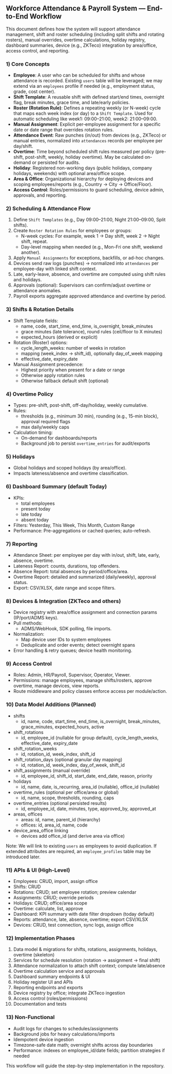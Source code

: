 ## Workforce Attendance & Payroll System — End-to-End Workflow

This document defines how the system will support attendance management, shift and roster scheduling (including split shifts and rotating rosters), manual overrides, overtime calculations, holiday registry, dashboard summaries, device (e.g., ZKTeco) integration by area/office, access control, and reporting.

### 1) Core Concepts
- **Employee**: A user who can be scheduled for shifts and whose attendance is recorded. Existing `users` table will be leveraged; we may extend via an `employees` profile if needed (e.g., employment status, grade, cost center).
- **Shift Template**: A reusable shift with defined start/end times, overnight flag, break minutes, grace time, and late/early policies.
- **Roster (Rotation Rule)**: Defines a repeating weekly (or N-week) cycle that maps each week index (or day) to a `Shift Template`. Used for automatic scheduling like week1: 09:00–21:00, week2: 21:00–09:00.
- **Manual Assignment**: Explicit per-employee assignment for a specific date or date range that overrides rotation rules.
- **Attendance Event**: Raw punches (in/out) from devices (e.g., ZKTeco) or manual entries, normalized into `attendances` records per employee per day/shift.
- **Overtime**: Time beyond scheduled shift rules measured per policy (pre-shift, post-shift, weekly, holiday overtime). May be calculated on-demand or persisted for audits.
- **Holiday**: Registered non-working days (public holidays, company holidays, weekends) with optional area/office scope.
- **Area & Office**: Organizational hierarchy for deploying devices and scoping employees/reports (e.g., Country → City → Office/Floor).
- **Access Control**: Roles/permissions to guard scheduling, device admin, approvals, and reporting.

### 2) Scheduling & Attendance Flow
1. Define `Shift Templates` (e.g., Day 09:00–21:00, Night 21:00–09:00, Split shifts).
2. Create `Roster Rotation Rules` for employees or groups:
   - N-week cycles: For example, week 1 → Day shift, week 2 → Night shift, repeat.
   - Day-level mapping when needed (e.g., Mon-Fri one shift, weekend another).
3. Apply `Manual Assignments` for exceptions, backfills, or ad-hoc changes.
4. Devices send raw logs (punches) → normalized into `attendances` per employee-day with linked shift context.
5. Late, early-leave, absence, and overtime are computed using shift rules and holidays.
6. Approvals (optional): Supervisors can confirm/adjust overtime or attendance anomalies.
7. Payroll exports aggregate approved attendance and overtime by period.

### 3) Shifts & Rotation Details
- Shift Template fields:
  - name, code, start_time, end_time, is_overnight, break_minutes
  - grace minutes (late tolerance), round rules (ceil/floor to X minutes)
  - expected_hours (derived or explicit)
- Rotation (Roster) options:
  - cycle_length_weeks: number of weeks in rotation
  - mapping (week_index → shift_id), optionally day_of_week mapping
  - effective_date, expiry_date
- Manual Assignment precedence:
  - Highest priority when present for a date or range
  - Otherwise apply rotation rules
  - Otherwise fallback default shift (optional)

### 4) Overtime Policy
- Types: pre-shift, post-shift, off-day/holiday, weekly cumulative.
- Rules:
  - thresholds (e.g., minimum 30 min), rounding (e.g., 15-min block), approval required flags
  - max daily/weekly caps
- Calculation timing:
  - On-demand for dashboards/reports
  - Background job to persist `overtime_entries` for audit/exports

### 5) Holidays
- Global holidays and scoped holidays (by area/office).
- Impacts lateness/absence and overtime classification.

### 6) Dashboard Summary (default Today)
- KPIs:
  - total employees
  - present today
  - late today
  - absent today
- Filters: Yesterday, This Week, This Month, Custom Range
- Performance: Pre-aggregations or cached queries; auto-refresh.

### 7) Reporting
- Attendance Sheet: per employee per day with in/out, shift, late, early, absence, overtime.
- Lateness Report: counts, durations, top offenders.
- Absence Report: total absences by period/office/area.
- Overtime Report: detailed and summarized (daily/weekly), approval status.
- Export: CSV/XLSX, date range and scope filters.

### 8) Devices & Integration (ZKTeco and others)
- Device registry with area/office assignment and connection params (IP/port/ADMS keys).
- Pull methods:
  - ADMS/WebHook, SDK polling, file imports.
- Normalization:
  - Map device user IDs to system employees
  - Deduplicate and order events; detect overnight spans
- Error handling & retry queues; device health monitoring.

### 9) Access Control
- Roles: Admin, HR/Payroll, Supervisor, Operator, Viewer.
- Permissions: manage employees, manage shifts/rosters, approve overtime, manage devices, view reports.
- Route middleware and policy classes enforce access per module/action.

### 10) Data Model Additions (Planned)
- shifts
  - id, name, code, start_time, end_time, is_overnight, break_minutes, grace_minutes, expected_hours, active
- shift_rotations
  - id, employee_id (nullable for group default), cycle_length_weeks, effective_date, expiry_date
- shift_rotation_weeks
  - id, rotation_id, week_index, shift_id
- shift_rotation_days (optional granular day mapping)
  - id, rotation_id, week_index, day_of_week, shift_id
- shift_assignments (manual override)
  - id, employee_id, shift_id, start_date, end_date, reason, priority
- holidays
  - id, name, date, is_recurring, area_id (nullable), office_id (nullable)
- overtime_rules (optional per office/area or global)
  - id, name, scope, thresholds, rounding, caps
- overtime_entries (optional persisted results)
  - id, employee_id, date, minutes, type, approved_by, approved_at
- areas, offices
  - areas: id, name, parent_id (hierarchy)
  - offices: id, area_id, name, code
- device_area_office linking
  - devices add office_id (and derive area via office)

Note: We will link to existing `users` as employees to avoid duplication. If extended attributes are required, an `employee_profiles` table may be introduced later.

### 11) APIs & UI (High-Level)
- Employees: CRUD, import, assign office
- Shifts: CRUD
- Rotations: CRUD; set employee rotation; preview calendar
- Assignments: CRUD; override periods
- Holidays: CRUD; office/area scope
- Overtime: calculate, list, approve
- Dashboard: KPI summary with date filter dropdown (today default)
- Reports: attendance, late, absence, overtime; export CSV/XLSX
- Devices: CRUD, test connection, sync logs, assign office

### 12) Implementation Phases
1. Data model & migrations for shifts, rotations, assignments, holidays, overtime (skeleton)
2. Services for schedule resolution (rotation → assignment → final shift)
3. Attendance normalization to attach shift context; compute late/absence
4. Overtime calculation service and approvals
5. Dashboard summary endpoints & UI
6. Holiday register UI and APIs
7. Reporting endpoints and exports
8. Device registry by office; integrate ZKTeco ingestion
9. Access control (roles/permissions)
10. Documentation and tests

### 13) Non-Functional
- Audit logs for changes to schedules/assignments
- Background jobs for heavy calculations/imports
- Idempotent device ingestion
- Timezone-safe date math; overnight shifts across day boundaries
- Performance: indexes on employee_id/date fields; partition strategies if needed

This workflow will guide the step-by-step implementation in the repository.


